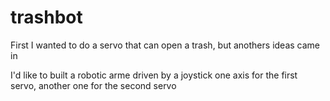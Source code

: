 # trashbot
First I wanted to do a servo that can open a trash, but anothers ideas came in

I'd like to built a robotic arme driven by a joystick
one axis for the first servo, another one for the second servo
